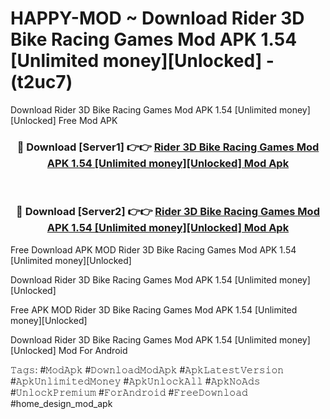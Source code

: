 # HAPPY-MOD ~ Download Rider 3D Bike Racing Games Mod APK 1.54 [Unlimited money][Unlocked] - (t2uc7)
Download Rider 3D Bike Racing Games Mod APK 1.54 [Unlimited money][Unlocked] Free Mod APK

<div align="center">
<h3>🔴 Download [Server1] 👉👉 <a href="https://apk-comot.site?title=Rider_3D_Bike_Racing_Games_Mod_APK_1.54_[Unlimited_money][Unlocked]">Rider 3D Bike Racing Games Mod APK 1.54 [Unlimited money][Unlocked] Mod Apk</a></h3><br>

<h3>🔴 Download [Server2] 👉👉 <a href="https://apk-comot.site?title=Rider_3D_Bike_Racing_Games_Mod_APK_1.54_[Unlimited_money][Unlocked]">Rider 3D Bike Racing Games Mod APK 1.54 [Unlimited money][Unlocked] Mod Apk</a></h3>
</div>


Free Download APK MOD Rider 3D Bike Racing Games Mod APK 1.54 [Unlimited money][Unlocked]

Download Rider 3D Bike Racing Games Mod APK 1.54 [Unlimited money][Unlocked] 

Free APK MOD Rider 3D Bike Racing Games Mod APK 1.54 [Unlimited money][Unlocked] 

Download Rider 3D Bike Racing Games Mod APK 1.54 [Unlimited money][Unlocked] Mod For Android

𝚃𝚊𝚐𝚜: #𝙼𝚘𝚍𝙰𝚙𝚔 #𝙳𝚘𝚠𝚗𝚕𝚘𝚊𝚍𝙼𝚘𝚍𝙰𝚙𝚔 #𝙰𝚙𝚔𝙻𝚊𝚝𝚎𝚜𝚝𝚅𝚎𝚛𝚜𝚒𝚘𝚗 #𝙰𝚙𝚔𝚄𝚗𝚕𝚒𝚖𝚒𝚝𝚎𝚍𝙼𝚘𝚗𝚎𝚢 #𝙰𝚙𝚔𝚄𝚗𝚕𝚘𝚌𝚔𝙰𝚕𝚕 #𝙰𝚙𝚔𝙽𝚘𝙰𝚍𝚜 #𝚄𝚗𝚕𝚘𝚌𝚔𝙿𝚛𝚎𝚖𝚒𝚞𝚖 #𝙵𝚘𝚛𝙰𝚗𝚍𝚛𝚘𝚒𝚍 #𝙵𝚛𝚎𝚎𝙳𝚘𝚠𝚗𝚕𝚘𝚊𝚍 #home_design_mod_apk